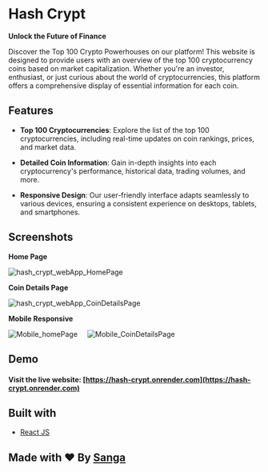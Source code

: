# Hash Crypt 

**Unlock the Future of Finance**

Discover the Top 100 Crypto Powerhouses on our platform! This website is designed to provide users with an overview of the top 100 cryptocurrency coins based on market capitalization. Whether you're an investor, enthusiast, or just curious about the world of cryptocurrencies, this platform offers a comprehensive display of essential information for each coin.

## Features

- **Top 100 Cryptocurrencies**: Explore the list of the top 100 cryptocurrencies, including real-time updates on coin rankings, prices, and market data.

- **Detailed Coin Information**: Gain in-depth insights into each cryptocurrency's performance, historical data, trading volumes, and more.

- **Responsive Design**: Our user-friendly interface adapts seamlessly to various devices, ensuring a consistent experience on desktops, tablets, and smartphones.

## Screenshots

**Home Page**

![hash_crypt_webApp_HomePage](https://github.com/madrasmonkey05/hash-crypt/assets/137407549/46de7d7b-61a9-4600-96ec-0a1a5181553e)

**Coin Details Page**

![hash_crypt_webApp_CoinDetailsPage](https://github.com/madrasmonkey05/hash-crypt/assets/137407549/74abbb61-dc4b-4536-944b-7668452cddec)

**Mobile Responsive**

![Mobile_homePage](https://github.com/madrasmonkey05/hash-crypt/assets/137407549/12ad88e4-1f40-4e2f-ab4c-fa00ef858962) &nbsp;&nbsp;&nbsp; ![Mobile_CoinDetailsPage](https://github.com/madrasmonkey05/hash-crypt/assets/137407549/f6986663-6276-4ab2-bd4e-dc32b8824a37)

## Demo

#### Visit the live website: [https://hash-crypt.onrender.com](https://hash-crypt.onrender.com)

## Built with

- [React JS](https://react.dev/)

## Made with ❤ By [Sanga](https://github.com/madrasmonkey05)
